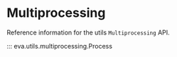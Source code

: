 # Multiprocessing

Reference information for the utils `Multiprocessing` API.

::: eva.utils.multiprocessing.Process